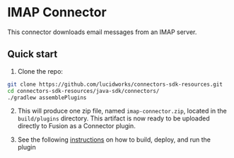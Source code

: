 # IMAP Connector

This connector downloads email messages from an IMAP server.

## Quick start

1. Clone the repo:
```bash
git clone https://github.com/lucidworks/connectors-sdk-resources.git
cd connectors-sdk-resources/java-sdk/connectors/
./gradlew assemblePlugins

```

2. This will produce one zip file, named `imap-connector.zip`, located in the `build/plugins` directory.
This artifact is now ready to be uploaded directly to Fusion as a Connector plugin.

3. See the following [instructions](../README.md) on how to build, deploy, and run the plugin